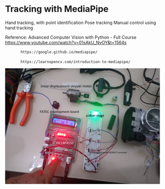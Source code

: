 # Tracking with MediaPipe


Hand tracking, with point identification
Pose tracking
Manual control using hand tracking

Reference: Advanced Computer Vision with Python - Full Course
           https://www.youtube.com/watch?v=01sAkU_NvOY&t=1564s

           https://google.github.io/mediapipe/

           https://learnopencv.com/introduction-to-mediapipe/

 ![Manual Control](https://github.com/AntonioCastilho/PIC18F4550/blob/main/StepperMotor.X/setup_stepper_motor.jpg?raw=true)          

